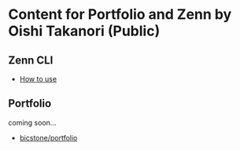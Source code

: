 # Content for Portfolio and Zenn by Oishi Takanori (Public)

## Zenn CLI

- [How to use](https://zenn.dev/zenn/articles/zenn-cli-guide)

## Portfolio

coming soon...

- [bicstone/portfolio](https://github.com/bicstone/portfolio)

